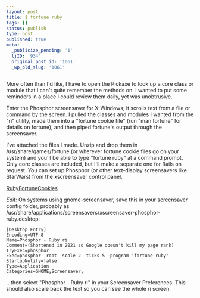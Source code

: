```yaml
---
layout: post
title: $ fortune ruby
tags: []
status: publish
type: post
published: true
meta:
  _publicize_pending: '1'
  ljID: '934'
  original_post_id: '1061'
  _wp_old_slug: '1061'
---
```

More often than I'd like, I have to open the Pickaxe to look up a core class or module that I can't quite remember the methods on.  I wanted to put some reminders in a place I could review them daily, yet was unobtrusive.

Enter the Phosphor screensaver for X-Windows; it scrolls text from a file or command by the screen.  I pulled the classes and modules I wanted from the "ri" utility, made them into a "fortune cookie file" (run "man fortune" for details on fortune), and then piped fortune's output through the screensaver.

I've attached the files I made.  Unzip and drop them in /usr/share/games/fortune (or wherever fortune cookie files go on your system) and you'll be able to type "fortune ruby" at a command prompt.  Only core classes are included, but I'll make a separate one for Rails on request.  You can set up Phosphor (or other text-display screensavers like StarWars) from the xscreensaver control panel.

<a href='http://jay.mcgavren.com/blog/wp-content/uploads/2008/09/ruby.zip' title='RubyFortuneCookies'>RubyFortuneCookies</a>

<em>Edit:</em> On systems using gnome-screensaver, save this in your screensaver config folder, probably as /usr/share/applications/screensavers/xscreensaver-phosphor-ruby.desktop:

``` text
[Desktop Entry]
Encoding=UTF-8
Name=Phosphor - Ruby ri
Comment=(Shortened in 2021 so Google doesn't kill my page rank)
TryExec=phosphor
Exec=phosphor -root -scale 2 -ticks 5 -program 'fortune ruby'
StartupNotify=false
Type=Application
Categories=GNOME;Screensaver;
```

...then select "Phosphor - Ruby ri" in your Screensaver Preferences.  This should also scale back the text so you can see the whole ri screen.
